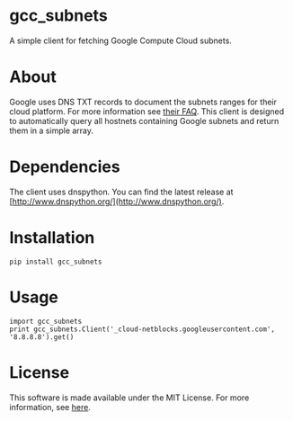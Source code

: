 gcc_subnets
======================

A simple client for fetching Google Compute Cloud subnets.

About
======

Google uses DNS TXT records to document the subnets ranges for their cloud platform. For more information see [their FAQ](https://cloud.google.com/compute/docs/faq#where_can_i_find_short_product_name_ip_ranges). This client is designed to automatically query all hostnets containing Google subnets and return them in a simple array.

Dependencies
=============

The client uses dnspython. You can find the latest release at [http://www.dnspython.org/](http://www.dnspython.org/).

Installation
=============

```
pip install gcc_subnets
```

Usage
======

```
import gcc_subnets
print gcc_subnets.Client('_cloud-netblocks.googleusercontent.com', '8.8.8.8').get()
```

License
========

This software is made available under the MIT License. For more information, see [here](https://opensource.org/licenses/MIT).